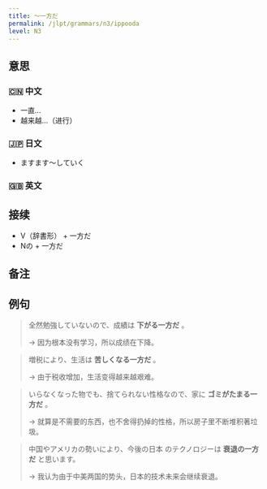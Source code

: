 ```yaml
---
title: 〜一方だ
permalink: /jlpt/grammars/n3/ippooda
level: N3
---
```


## 意思

### 🇨🇳 中文

- 一直…
- 越来越…（进行）

### 🇯🇵 日文

- ますます～していく

### 🇬🇧 英文


## 接续

- V（辞書形） + 一方だ
- Nの + 一方だ

## 备注


## 例句

> 全然勉強していないので、成績は **下がる一方だ** 。
>
> → 因为根本没有学习，所以成绩在下降。

> 増税により、生活は **苦しくなる一方だ** 。
>
> → 由于税收增加，生活变得越来越艰难。

> いらなくなった物でも、捨てられない性格なので、家に **ゴミがたまる一方だ** 。
>
> → 就算是不需要的东西，也不舍得扔掉的性格，所以房子里不断堆积著垃圾。

> 中国やアメリカの勢いにより、今後の日本 のテクノロジーは **衰退の一方だ** と思います。
>
> → 我认为由于中美两国的势头，日本的技术未来会继续衰退。

